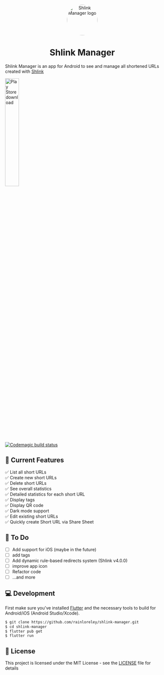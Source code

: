 <div align="center">

  <img src="https://raw.githubusercontent.com/rainloreley/shlink-manager/main/assets/icon/icon.png" alt="Shlink Manager logo" width="100px" style="border-radius: 50%"/>
  
# Shlink Manager

</div>

Shlink Manager is an app for Android to see and manage all shortened URLs created with [Shlink](https://shlink.io/)

<a href="https://play.google.com/store/apps/details?id=dev.abmgrt.shlink_app" target="_blank">
<img src="https://raw.githubusercontent.com/steverichey/google-play-badge-svg/master/img/en_get.svg" alt="Play Store download" width="30%"/>
</a>

[![Codemagic build status](https://api.codemagic.io/apps/66096ec96d57699debb805f8/66096ec96d57699debb805f7/status_badge.svg)](https://codemagic.io/apps/66096ec96d57699debb805f8/66096ec96d57699debb805f7/latest_build)

## 📱 Current Features

✅ List all short URLs<br/>
✅ Create new short URLs<br/>
✅ Delete short URLs<br/>
✅ See overall statistics<br/>
✅ Detailed statistics for each short URL<br/>
✅ Display tags<br/>
✅ Display QR code<br/>
✅ Dark mode support<br/>
✅ Edit existing short URLs<br/>
✅ Quickly create Short URL via Share Sheet<br/>

## 🔨 To Do
- [ ] Add support for iOS (maybe in the future)
- [ ] add tags
- [ ] Add dynamic rule-based redirects system (Shlink v4.0.0)
- [ ] improve app icon
- [ ] Refactor code
- [ ] ...and more

## 💻 Development

First make sure you've installed [Flutter](https://flutter.dev/) and the necessary tools to build for Android/iOS (Android Studio/Xcode).

```bash
$ git clone https://github.com/rainloreley/shlink-manager.git
$ cd shlink-manager
$ flutter pub get
$ flutter run
```

## 📄 License

This project is licensed under the MIT License - see the [LICENSE](LICENSE) file for details
